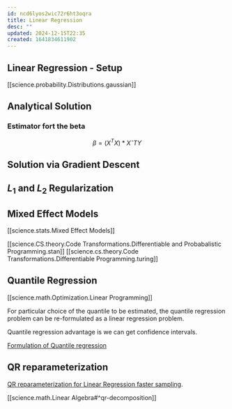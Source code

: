 ```yaml
---
id: ncd6lyos2wic72r6ht3oqra
title: Linear Regression
desc: ""
updated: 2024-12-15T22:35
created: 1641834611902
---
```



## Linear Regression - Setup 

[[science.probability.Distributions.gaussian]]

## Analytical Solution

### Estimator fort the beta
$$\beta = (X^TX)* XˆT Y $$
## Solution via Gradient Descent

## $L_1$ and $L_2$ Regularization


## Mixed Effect Models
[[science.stats.Mixed Effect Models]]




[[science.CS.theory.Code Transformations.Differentiable and Probabalistic Programming.stan]]
[[science.cs.theory.Code Transformations.Differentiable Programming.turing]]


## Quantile Regression
[[science.math.Optimization.Linear Programming]]

For particular choice of the quantile to be estimated, the quantile regression problem can be re-formulated as a linear regression problem.

 Quantile regression advantage is we can get confidence intervals. 

[Formulation of Quantile regression](https://stats.stackexchange.com/questions/384909/formulating-quantile-regression-as-linear-programming-problem)



## QR reparameterization

[QR reparameterization for Linear Regression faster sampling](https://mc-stan.org/docs/2_18/stan-users-guide/QR-reparameterization-section.html).

[[science.math.Linear Algebra#^qr-decomposition]]
